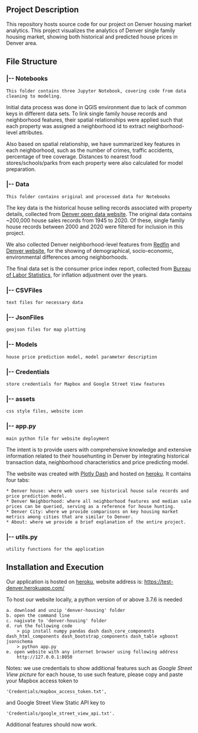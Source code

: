 ## Project Description
This repository hosts source code for our project on Denver housing market analytics. This project visualizes the analytics of Denver single family housing market, showing both historical and predicted house prices in Denver area. 

## File Structure

### |-- Notebooks
	This folder contains three Jupyter Notebook, covering code from data cleaning to modeling.
Initial data process was done in QGIS environment due to lack of common keys in different data sets. To link single family house records and neighborhood features, their spatial relationships were applied such that each property was assigned a neighborhood id to extract neighborhood-level attributes.

Also based on spatial relationship, we have summarized key features in each neighborhood, such as the number of crimes, traffic accidents, percentage of tree coverage. Distances to nearest food stores/schools/parks from each property were also calculated for model preparation.

### |-- Data
	This folder contains original and processed data for Notebooks
The key data is the historical house selling records associated with property details, collected from [Denver open data website](https://www.denvergov.org/opendata). The original data contains ~200,000 house sales records from 1945 to 2020. Of these, single family house records between 2000 and 2020 were filtered for inclusion in this project.

We also collected Denver neighborhood-level features from [Redfin](https://www.redfin.com/blog/data-center/) and [Denver website](https://www.denvergov.org/opendata), for the showing of demographical, socio-economic, environmental differences among neighborhoods.

The final data set is the consumer price index report, collected from [Bureau of Labor Statistics](https://data.bls.gov/cgi-bin/srgate), for inflation adjustment over the years.

### |-- CSVFiles
	text files for necessary data

### |-- JsonFiles
	geojson files for map plotting

### |-- Models
	house price prediction model, model parameter description

### |-- Credentials
	store credentials for Mapbox and Google Street View features

### |-- assets
	css style files, website icon

### |-- app.py
	main python file for website deployment
The intent is to provide users with comprehensive knowledge and extensive information related to their househunting in Denver by integrating historical transaction data, neighborhood characteristics and price predicting model.

The website was created with [Plotly Dash](https://plotly.com/) and hosted on [heroku](https://www.heroku.com/). It contains four tabs: 

	* Denver house: where web users see historical house sale records and  price prediction model.
	* Denver Neighborhood: where all neighborhood features and median sale prices can be queried, serving as a reference for house hunting.
	* Denver City: where we provide comparisons on key housing market metrics among cities that are similar to Denver.
	* About: where we provide a brief explanation of the entire project.

### |-- utils.py
	utility functions for the application
	
## Installation and Execution

Our application is hosted on [heroku](https://www.heroku.com/), website address is:
	https://test-denver.herokuapp.com/

To host our website locally, a python version of or above 3.7.6 is needed
	
	a. download and unzip 'denver-housing' folder
	b. open the command line
	c. nagivate to 'denver-housing' folder
	d. run the following code
		> pip install numpy pandas dash dash_core_components dash_html_components dash_bootstrap_components dash_table xgboost jsonschema
		> python app.py
	e. open website with any internet browser using following address
		http://127.0.0.1:8050
		
Notes: we use credentials to show additional features such as _Google Street View picture_ for each house, to use such feature, please copy and paste your Mapbox access token to 
	
	'Credentials/mapbox_access_token.txt', 
and Google Street View Static API key to 

	'Credentials/google_street_view_api.txt'. 
Additional features should now work.
